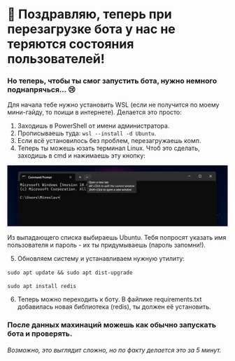 # 🥳 Поздравляю, теперь при перезагрузке бота у нас не теряются состояния пользователей!


### Но теперь, чтобы ты смог запустить бота, нужно немного поднапрячься... 😢

Для начала тебе нужно установить WSL (если не получится по моему мини-гайду, то поищи в интернете). Делается это просто:
1) Заходишь в PowerShell от имени администратора.
2) Прописываешь туда: `wsl --install -d Ubuntu`.
3) Если всё установилось без проблем, перезагружаешь комп.
4) Теперь ты можешь юзать терминал Linux. Чтоб это сделать, заходишь в cmd и нажимаешь эту кнопку: 

![img.png](img.png)

Из выпадающего списка выбираешь Ubuntu. Тебя попросят указать имя пользователя и пароль - их ты придумываешь (пароль запомни!).

5) Обновляем систему и устанавливаем нужную утилиту:

`sudo apt update && sudo apt dist-upgrade`

`sudo apt install redis`

6) Теперь можно переходить к боту. В файлике requirements.txt добавилась новая библиотека (redis), ты должен её установить.


### После данных махинаций можешь как обычно запускать бота и проверять.

###### Возможно, это выглядит сложно, но по факту делается это за 5 минут.